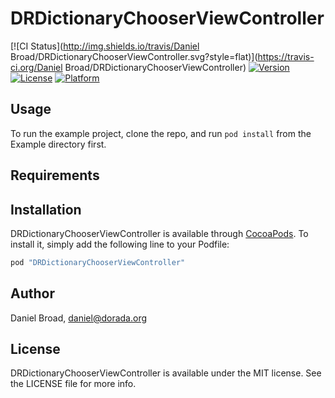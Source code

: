 # DRDictionaryChooserViewController

[![CI Status](http://img.shields.io/travis/Daniel Broad/DRDictionaryChooserViewController.svg?style=flat)](https://travis-ci.org/Daniel Broad/DRDictionaryChooserViewController)
[![Version](https://img.shields.io/cocoapods/v/DRDictionaryChooserViewController.svg?style=flat)](http://cocoapods.org/pods/DRDictionaryChooserViewController)
[![License](https://img.shields.io/cocoapods/l/DRDictionaryChooserViewController.svg?style=flat)](http://cocoapods.org/pods/DRDictionaryChooserViewController)
[![Platform](https://img.shields.io/cocoapods/p/DRDictionaryChooserViewController.svg?style=flat)](http://cocoapods.org/pods/DRDictionaryChooserViewController)

## Usage

To run the example project, clone the repo, and run `pod install` from the Example directory first.

## Requirements

## Installation

DRDictionaryChooserViewController is available through [CocoaPods](http://cocoapods.org). To install
it, simply add the following line to your Podfile:

```ruby
pod "DRDictionaryChooserViewController"
```

## Author

Daniel Broad, daniel@dorada.org

## License

DRDictionaryChooserViewController is available under the MIT license. See the LICENSE file for more info.
